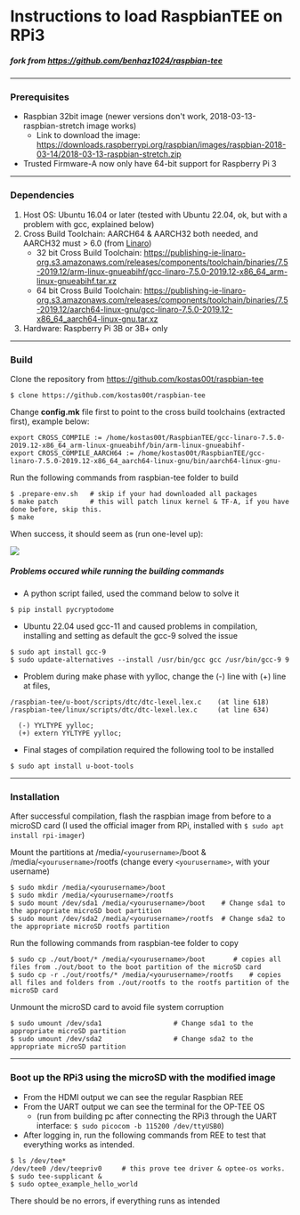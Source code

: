 # Instructions to load RaspbianTEE on RPi3
##### fork from https://github.com/benhaz1024/raspbian-tee
---
### Prerequisites
- Raspbian 32bit image (newer versions don't work, 2018-03-13-raspbian-stretch image works)
  - Link to download the image:
    https://downloads.raspberrypi.org/raspbian/images/raspbian-2018-03-14/2018-03-13-raspbian-stretch.zip
- Trusted Firmware-A now only have 64-bit support for Raspberry Pi 3
---
### Dependencies
1. Host OS: Ubuntu 16.04 or later (tested with Ubuntu 22.04, ok, but with a problem with gcc, explained below)
2. Cross Build Toolchain: AARCH64 & AARCH32 both needed, and AARCH32 must > 6.0 (from [Linaro](https://releases.linaro.org/components/toolchain/binaries/))
   - 32 bit Cross Build Toolchain: 
    https://publishing-ie-linaro-org.s3.amazonaws.com/releases/components/toolchain/binaries/7.5-2019.12/arm-linux-gnueabihf/gcc-linaro-7.5.0-2019.12-x86_64_arm-linux-gnueabihf.tar.xz
   - 64 bit Cross Build Toolchain: 
    https://publishing-ie-linaro-org.s3.amazonaws.com/releases/components/toolchain/binaries/7.5-2019.12/aarch64-linux-gnu/gcc-linaro-7.5.0-2019.12-x86_64_aarch64-linux-gnu.tar.xz
3. Hardware: Raspberry Pi 3B or 3B+ only
---
### Build
Clone the repository from https://github.com/kostas00t/raspbian-tee

```$ clone https://github.com/kostas00t/raspbian-tee```
	
Change **config.mk** file first to point to the cross build toolchains (extracted first), example below:

```
export CROSS_COMPILE := /home/kostas00t/RaspbianTEE/gcc-linaro-7.5.0-2019.12-x86_64_arm-linux-gnueabihf/bin/arm-linux-gnueabihf-
export CROSS_COMPILE_AARCH64 := /home/kostas00t/RaspbianTEE/gcc-linaro-7.5.0-2019.12-x86_64_aarch64-linux-gnu/bin/aarch64-linux-gnu-
```
Run the following commands from raspbian-tee folder to build

```
$ .prepare-env.sh 	# skip if your had downloaded all packages
$ make patch 		# this will patch linux kernel & TF-A, if you have done before, skip this.
$ make
```
	
When success, it should seem as (run one-level up):

![](https://github.com/benhaz1024/raspbian-tee/blob/master/doc/raspbian-tee-output.jpg)


##### Problems occured while running the building commands
- A python script failed, used the command below to solve it 
```
$ pip install pycryptodome
```
	
- Ubuntu 22.04 used gcc-11 and caused problems in compilation, installing and setting as default the gcc-9 solved the issue
```
$ sudo apt install gcc-9
$ sudo update-alternatives --install /usr/bin/gcc gcc /usr/bin/gcc-9 9
```

- Problem during make phase with yylloc, change the (-) line with (+) line at files, 
```
/raspbian-tee/u-boot/scripts/dtc/dtc-lexel.lex.c 	(at line 618)
/raspbian-tee/linux/scripts/dtc/dtc-lexel.lex.c 	(at line 634) 
```
```
  (-) YYLTYPE yylloc;
  (+) extern YYLTYPE yylloc;
```
- Final stages of compilation required the following tool to be installed
```
$ sudo apt install u-boot-tools
```
---
### Installation

After successful compilation, flash the raspbian image from before to a microSD card (I used the official imager from RPi, installed with `$ sudo apt install rpi-imager`)

Mount the partitions at /media/`<yourusername>`/boot & /media/`<yourusername>`/rootfs (change every `<yourusername>`, with your username)
```
$ sudo mkdir /media/<yourusername>/boot
$ sudo mkdir /media/<yourusername>/rootfs
$ sudo mount /dev/sda1 /media/<yourusername>/boot    # Change sda1 to the appropriate microSD boot partition
$ sudo mount /dev/sda2 /media/<yourusername>/rootfs  # Change sda2 to the appropriate microSD rootfs partition
```	
Run the following commands from raspbian-tee folder to copy 
```
$ sudo cp ./out/boot/* /media/<yourusername>/boot		# copies all files from ./out/boot to the boot partition of the microSD card
$ sudo cp -r ./out/rootfs/* /media/<yourusername>/rootfs	# copies all files and folders from ./out/rootfs to the rootfs partition of the microSD card
```

Unmount the microSD card to avoid file system corruption 
```
$ sudo umount /dev/sda1 			     # Change sda1 to the appropriate microSD partition 
$ sudo umount /dev/sda2 			     # Change sda2 to the appropriate microSD partition 
```

---
### Boot up the RPi3 using the microSD with the modified image

- From the HDMI output we can see the regular Raspbian REE
- From the UART output we can see the terminal for the OP-TEE OS 
	- (run from building pc after connecting the RPi3 through the UART interface:  `$ sudo picocom -b 115200 /dev/ttyUSB0`)
- After logging in, run the following commands from REE to test that everything works as intended.
```
$ ls /dev/tee*
/dev/tee0 /dev/teepriv0 	# this prove tee driver & optee-os works.
$ sudo tee-supplicant &
$ sudo optee_example_hello_world
```
There should be no errors, if everything runs as intended


